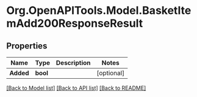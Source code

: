 # Org.OpenAPITools.Model.BasketItemAdd200ResponseResult

## Properties

Name | Type | Description | Notes
------------ | ------------- | ------------- | -------------
**Added** | **bool** |  | [optional] 

[[Back to Model list]](../README.md#documentation-for-models) [[Back to API list]](../README.md#documentation-for-api-endpoints) [[Back to README]](../README.md)

